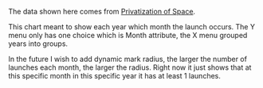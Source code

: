 The data shown here comes from 
[Privatization of Space](https://gist.github.com/TaylorW43/25908e7fbe9def43d82d879c774e531d).

This chart meant to show each year which month the launch occurs. The Y menu only has one choice which is Month attribute, the X menu grouped years into groups.

In the future I wish to add dynamic mark radius, the larger the number of launches each month, the larger the radius. Right now it just shows that at this specific month in this specific year it has at least 1 launches.